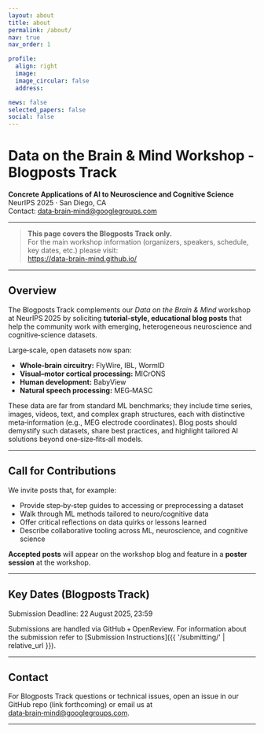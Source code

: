 ```yaml
---
layout: about
title: about
permalink: /about/
nav: true
nav_order: 1

profile:
  align: right
  image:
  image_circular: false
  address:

news: false
selected_papers: false
social: false
---
```


# Data on the Brain & Mind Workshop - Blogposts Track
**Concrete Applications of AI to Neuroscience and Cognitive Science**  
NeurIPS 2025 · San Diego, CA  
Contact: <a href="mailto:data-brain-mind@googlegroups.com">data‑brain‑mind@googlegroups.com</a>

---

> **This page covers the Blogposts Track only.**  
> For the main workshop information (organizers, speakers, schedule, key dates, etc.) please visit:  
> <https://data-brain-mind.github.io/>

---

## Overview

The Blogposts Track complements our *Data on the Brain & Mind* workshop at NeurIPS 2025 by soliciting **tutorial‑style, educational blog posts** that help the community work with emerging, heterogeneous neuroscience and cognitive‑science datasets.

Large‑scale, open datasets now span:

- **Whole‑brain circuitry:** FlyWire, IBL, WormID  
- **Visual–motor cortical processing:** MICrONS  
- **Human development:** BabyView  
- **Natural speech processing:** MEG‑MASC  

These data are far from standard ML benchmarks; they include time series, images, videos, text, and complex graph structures, each with distinctive meta‑information (e.g., MEG electrode coordinates). Blog posts should demystify such datasets, share best practices, and highlight tailored AI solutions beyond one‑size‑fits‑all models.


---

## Call for Contributions

We invite posts that, for example:

- Provide step‑by‑step guides to accessing or preprocessing a dataset  
- Walk through ML methods tailored to neuro/cognitive data  
- Offer critical reflections on data quirks or lessons learned  
- Describe collaborative tooling across ML, neuroscience, and cognitive science

**Accepted posts** will appear on the workshop blog and feature in a **poster session** at the workshop.

---

## Key Dates (Blogposts Track)



 Submission Deadline:   22 August 2025, 23:59


Submissions are handled via GitHub + OpenReview. For information about the submission refer to [Submission Instructions]({{ '/submitting/' | relative_url }}).

---



## Contact

For Blogposts Track questions or technical issues, open an issue in our GitHub repo (link forthcoming) or email us at <a href="mailto:data-brain-mind@googlegroups.com">data‑brain‑mind@googlegroups.com</a>.

---

